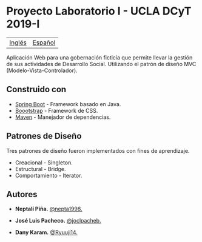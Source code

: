 # Proyecto Laboratorio I - UCLA DCyT 2019-I

<table>
    <tr>
        <!-- Do not translate this table -->
        <td><a href="./README.md"> Inglés </a></td>
        <td><a href="./README-ES.md"> Español </a></td>
    </tr>
</table>

Aplicación Web para una gobernación ficticia que permite llevar la gestión de sus actividades de Desarrollo Social. Utilizando el patrón de diseño MVC (Modelo-Vista-Controlador).

## Construido con

* [Spring Boot](https://spring.io/projects/spring-boot) - Framework basado en Java.
* [Boootstrap](https://getbootstrap.com/) - Framework de CSS.
* [Maven](https://maven.apache.org/) - Manejador de dependencias.

## Patrones de Diseño

Tres patrones de diseño fueron implementados con fines de aprendizaje.

* Creacional - Singleton.
* Estructural - Bridge.
* Comportamiento - Iterator.

## Autores

* **Neptalí Piña.** [@nepta1998.](https://github.com/nepta1998/)

* **José Luis Pacheco.** [@joclpacheb.](https://github.com/joclpacheb/)

* **Dany Karam.** [@Ryuuji14.](https://github.com/Ryuuji14)
